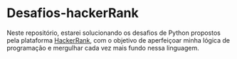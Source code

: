 # Desafios-hackerRank
Neste repositório, estarei solucionando os desafios de Python propostos pela plataforma [HackerRank](https://www.hackerrank.com/), com o objetivo de aperfeiçoar minha lógica de programação e mergulhar cada vez mais fundo nessa linguagem.

